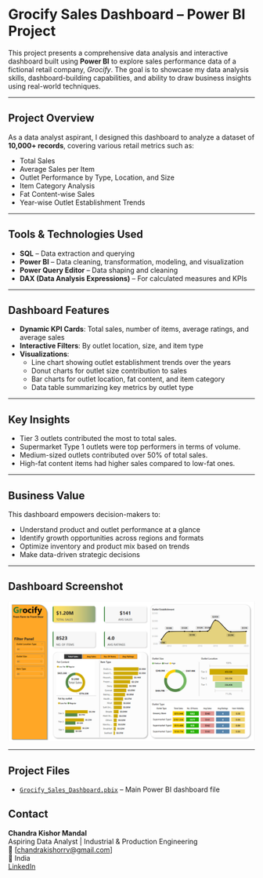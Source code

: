 # Grocify Sales Dashboard – Power BI Project

This project presents a comprehensive data analysis and interactive dashboard built using **Power BI** to explore sales performance data of a fictional retail company, *Grocify*. The goal is to showcase my data analysis skills, dashboard-building capabilities, and ability to draw business insights using real-world techniques.

---

## Project Overview

As a data analyst aspirant, I designed this dashboard to analyze a dataset of **10,000+ records**, covering various retail metrics such as:

- Total Sales
- Average Sales per Item
- Outlet Performance by Type, Location, and Size
- Item Category Analysis
- Fat Content-wise Sales
- Year-wise Outlet Establishment Trends

---

## Tools & Technologies Used

- **SQL** – Data extraction and querying  
- **Power BI** – Data cleaning, transformation, modeling, and visualization  
- **Power Query Editor** – Data shaping and cleaning  
- **DAX (Data Analysis Expressions)** – For calculated measures and KPIs

---

## Dashboard Features

- **Dynamic KPI Cards**: Total sales, number of items, average ratings, and average sales
- **Interactive Filters**: By outlet location, size, and item type
- **Visualizations**:
  - Line chart showing outlet establishment trends over the years
  - Donut charts for outlet size contribution to sales
  - Bar charts for outlet location, fat content, and item category
  - Data table summarizing key metrics by outlet type

---

## Key Insights

- Tier 3 outlets contributed the most to total sales.
- Supermarket Type 1 outlets were top performers in terms of volume.
- Medium-sized outlets contributed over 50% of total sales.
- High-fat content items had higher sales compared to low-fat ones.

---

## Business Value

This dashboard empowers decision-makers to:

- Understand product and outlet performance at a glance
- Identify growth opportunities across regions and formats
- Optimize inventory and product mix based on trends
- Make data-driven strategic decisions

---
## Dashboard Screenshot

![Dashboard Screenshot](dashboard.png)

---

## Project Files

- [`Grocify_Sales_Dashboard.pbix`](Grocify.pbix) – Main Power BI dashboard file

## Contact

**Chandra Kishor Mandal**  
Aspiring Data Analyst | Industrial & Production Engineering  
📧 [chandrakishorrv@gmail.com]  
📍 India  
[LinkedIn](https://www.linkedin.com/in/chandrakishor06)

